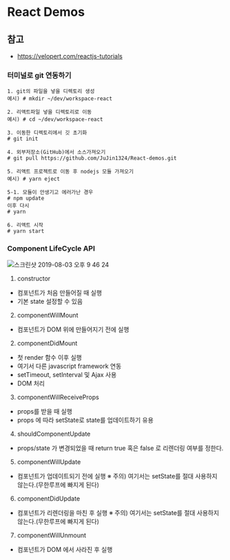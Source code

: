 # React Demos

## 참고
* <a>https://velopert.com/reactjs-tutorials</a>

### 터미널로 git 연동하기
```
1. git의 파일을 넣을 디렉토리 생성
예시) # mkdir ~/dev/workspace-react

2. 리액트파일 넣을 디렉토리로 이동
예시) # cd ~/dev/workspace-react

3. 이동한 디렉토리에서 깃 초기화
# git init

4. 외부저장소(GitHub)에서 소스가져오기
# git pull https://github.com/JuJin1324/React-demos.git

5. 리액트 프로젝트로 이동 후 nodejs 모듈 가져오기
예시) # yarn eject

5-1. 모듈이 안생기고 에러가난 경우
# npm update 
이후 다시 
# yarn

6. 리액트 시작
# yarn start
```

### Component LifeCycle API
![스크린샷 2019-08-03 오후 9 46 24](https://user-images.githubusercontent.com/16306672/62412537-1dc2a080-b63f-11e9-890e-893ec758d3ef.png)

1. constructor
* 컴포넌트가 처음 만들어질 때 실행
* 기본 state 설정할 수 있음

2. componentWillMount
* 컴포넌트가 DOM 위에 만들어지기 전에 실행

2. componentDidMount
* 첫 render 함수 이후 실행
* 여기서 다른 javascript framework 연동 
* setTimeout, setInterval 및 Ajax 사용
* DOM 처리

3. componentWillReceiveProps
* props를 받을 때 실행
* props 에 따라 setState로 state를 업데이트하기 유용

4. shouldComponentUpdate
* props/state 가 변경되었을 때 return true 혹은 false 로 리렌더링 여부를 정한다.

5. componentWillUpdate
* 컴포넌트가 업데이트되기 전에 실행
※ 주의) 여기서는 setState를 절대 사용하지 않는다.(무한루프에 빠지게 된다)

6. componentDidUpdate
* 컴포넌트가 리렌더링을 마친 후 실행
※ 주의) 여기서는 setState를 절대 사용하지 않는다.(무한루프에 빠지게 된다)

7. componentWillUnmount
* 컴포넌트가 DOM 에서 사라진 후 실행
